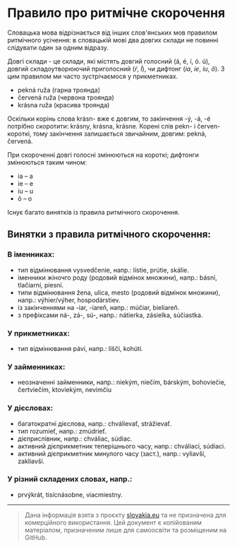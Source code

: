 # Правило про ритмічне скорочення

Словацька мова відрізнається від інших слов'янських мов правилом ритмічного усічення: в словацькій мові два довгих склади не повинні слідувати один за одним відразу.

Довгі склади - це склади, які містять довгий голосний (á, é, í, ó. ú), довгий складоутворюючий приголосний (_ŕ_, _ĺ_), чи дифтонг (_ia_, _ie_, _iu_, _ô_). З цим правилом ми часто зустрічаємося у прикметниках.

- pekná ruža (гарна троянда)
- červená ruža (червона троянда)
- krásna ruža (красива троянда)

Оскільки корінь слова krásn- вже є довгим, то закінчення -ý, -á, -é потрібно скоротити:
krásny, krásna, krásne. Корені слів pekn- і červen- короткі, тому закінчення залишається звичайним, довгим: pekná, červená.

При скороченні довгі голосні змінюються на короткі; дифтонги змінюються таким чином:

- ia – a
- ie – e
- iu – u
- ô – o

Існує багато винятків із правила ритмічного скорочення.

## Винятки з правила ритмічного скорочення:
### В іменниках: 

- тип відмінювання vysvedčenie, напр.: lístie, prútie, skálie.
- іменники жіночго роду (родовий відмінок множини), напр.: básní, tlačiarní, piesní.
- типи відмінювання žena, ulica, mesto (родовий відмінок множини), напр.: výhier/výher, hospodárstiev.
- із закінченнями на -iar, -iareň, напр.: múčiar, bieliareň.
- з префіксами ná-, zá-, sú-, напр.: nátierka, zásielka, súčiastka.

### У прикметниках:
- тип відмінювання páví, напр.: líščí, kohútí.

### У займенниках:
- неозначенні займенники, напр.: niekým, niečím, bárským, bohoviečie, čertviečím, ktoviekým, nevimčiu

### У дієсловах:
- багатократні дієслова, напр.: chválievať, strážievať.
- тип rozumieť, напр.: zmúdrieť.
- дієприслівник, напр.: chváliac, súdiac.
- активний дієприкметник теперішнього часу, напр.: chváliaci, súdiaci.
- активний дієприкметник минулого часу (заст.), напр.: vyliavší, zakliavší.

 ### У різний складених словах, напр.:
 - prvýkrát, tisícnásobne, viacmiestny.

--- 

> Дана інформація взята з проєкту [slovakia.eu](https://slovake.eu/) та не призначена для комерційного використання. Цей документ є копійованим матеріалом, призначеним лише для самоосвіти та розміщеним на GitHub.
